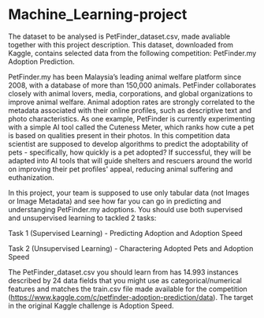 # Machine_Learning-project



The dataset to be analysed is PetFinder_dataset.csv, made avaliable together with this project description. 
This dataset, downloaded from Kaggle, contains selected data from the following competition: PetFinder.my Adoption Prediction.

PetFinder.my has been Malaysia’s leading animal welfare platform since 2008, with a database of more than 150,000 animals.
PetFinder collaborates closely with animal lovers, media, corporations, and global organizations to improve animal welfare. 
Animal adoption rates are strongly correlated to the metadata associated with their online profiles, such as descriptive text and photo characteristics. 
As one example, PetFinder is currently experimenting with a simple AI tool called the Cuteness Meter, which ranks how cute a pet is based on qualities present in their photos.
In this competition data scientist are supposed to develop algorithms to predict the adoptability of pets - specifically, how quickly is a pet adopted? 
If successful, they will be adapted into AI tools that will guide shelters and rescuers around the world on improving their pet profiles' appeal, reducing animal suffering and euthanization.

In this project, your team is supposed to use only tabular data (not Images or Image Metadata) and see how far you can go in predicting and understanging PetFinder.my adoptions. 
You should use both supervised and unsupervised learning to tackled 2 tasks:


Task 1 (Supervised Learning) - Predicting Adoption and Adoption Speed

Task 2 (Unsupervised Learning) - Charactering Adopted Pets and Adoption Speed

The PetFinder_dataset.csv you should learn from has 14.993 instances described by 24 data fields that you might use as categorical/numerical features and
matches the train.csv file made available for the competition (https://www.kaggle.com/c/petfinder-adoption-prediction/data). 
The target in the original Kaggle challenge is Adoption Speed.
